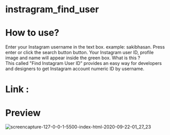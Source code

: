 # instragram_find_user

# How to use? <br>
Enter your Instagram username in the text box.  example: sakibhasan.
Press enter or click the search button button.
Your Instagram user ID, profile image and name will appear inside the green box.
What is this ? <br>
This  called "Find Instagram User ID" provides an easy way for developers and designers to get Instagram account
numeric ID by username. 

# Link :


# Preview 

![screencapture-127-0-0-1-5500-index-html-2020-09-22-01_27_23](https://user-images.githubusercontent.com/57236854/93813705-52475080-fc75-11ea-93ef-af22e839ce33.png)


